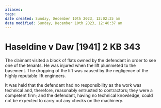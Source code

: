 ```yaml
---
aliases: 
tags: 
date created: Sunday, December 10th 2023, 12:02:25 am
date modified: Sunday, December 10th 2023, 12:40:37 am
---
```


# Haseldine v Daw [1941] 2 KB 343

The claimant visited a block of flats owned by the defendant in order to see one of the tenants. He was injured when the lift plummeted to the basement. The dropping of the lift was caused by the negligence of the highly reputable lift engineers.

It was held that the defendant had no responsibility as the work was technical and, therefore, reasonably entrusted to contractors; they were a competent firm; and the defendant, having no technical knowledge, could not be expected to carry out any checks on the machinery.
